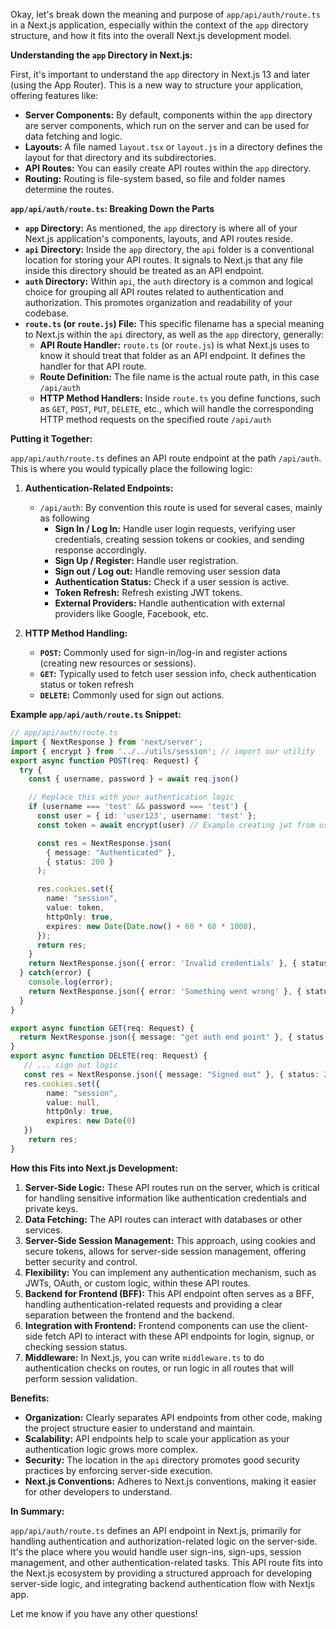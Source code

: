 Okay, let's break down the meaning and purpose of `app/api/auth/route.ts` in a Next.js application, especially within the context of the `app` directory structure, and how it fits into the overall Next.js development model.

**Understanding the `app` Directory in Next.js:**

First, it's important to understand the `app` directory in Next.js 13 and later (using the App Router). This is a new way to structure your application, offering features like:

*   **Server Components:** By default, components within the `app` directory are server components, which run on the server and can be used for data fetching and logic.
*   **Layouts:** A file named `layout.tsx` or `layout.js` in a directory defines the layout for that directory and its subdirectories.
*   **API Routes:** You can easily create API routes within the `app` directory.
*   **Routing:** Routing is file-system based, so file and folder names determine the routes.

**`app/api/auth/route.ts`: Breaking Down the Parts**

*   **`app` Directory:** As mentioned, the `app` directory is where all of your Next.js application's components, layouts, and API routes reside.
*   **`api` Directory:** Inside the `app` directory, the `api` folder is a conventional location for storing your API routes. It signals to Next.js that any file inside this directory should be treated as an API endpoint.
*   **`auth` Directory:** Within `api`, the `auth` directory is a common and logical choice for grouping all API routes related to authentication and authorization. This promotes organization and readability of your codebase.
*   **`route.ts` (or `route.js`) File:** This specific filename has a special meaning to Next.js within the `api` directory, as well as the `app` directory, generally:
    *   **API Route Handler:** `route.ts` (or `route.js`) is what Next.js uses to know it should treat that folder as an API endpoint. It defines the handler for that API route.
    *   **Route Definition:** The file name is the actual route path, in this case `/api/auth`
    *   **HTTP Method Handlers:** Inside `route.ts` you define functions, such as `GET`, `POST`, `PUT`, `DELETE`, etc., which will handle the corresponding HTTP method requests on the specified route `/api/auth`

**Putting it Together:**

`app/api/auth/route.ts` defines an API route endpoint at the path `/api/auth`. This is where you would typically place the following logic:

1.  **Authentication-Related Endpoints:**
    *   `/api/auth`: By convention this route is used for several cases, mainly as following
        *   **Sign In / Log In:** Handle user login requests, verifying user credentials, creating session tokens or cookies, and sending response accordingly.
        *   **Sign Up / Register:** Handle user registration.
        *   **Sign out / Log out:** Handle removing user session data
        *   **Authentication Status:** Check if a user session is active.
        *   **Token Refresh:** Refresh existing JWT tokens.
        *   **External Providers:** Handle authentication with external providers like Google, Facebook, etc.

2.  **HTTP Method Handling:**
    *   **`POST`:** Commonly used for sign-in/log-in and register actions (creating new resources or sessions).
    *   **`GET`:** Typically used to fetch user session info, check authentication status or token refresh
    *   **`DELETE`:** Commonly used for sign out actions.

**Example `app/api/auth/route.ts` Snippet:**

```typescript
// app/api/auth/route.ts
import { NextResponse } from 'next/server';
import { encrypt } from '../../utils/session'; // import our utility
export async function POST(req: Request) {
  try {
    const { username, password } = await req.json()

    // Replace this with your authentication logic
    if (username === 'test' && password === 'test') {
      const user = { id: 'user123', username: 'test' };
      const token = await encrypt(user) // Example creating jwt from user

      const res = NextResponse.json(
        { message: "Authenticated" },
        { status: 200 }
      );

      res.cookies.set({
        name: "session",
        value: token,
        httpOnly: true,
        expires: new Date(Date.now() + 60 * 60 * 1000),
      });
      return res;
    }
    return NextResponse.json({ error: 'Invalid credentials' }, { status: 401 })
  } catch(error) {
    console.log(error);
    return NextResponse.json({ error: 'Something went wrong' }, { status: 500 })
  }
}

export async function GET(req: Request) {
  return NextResponse.json({ message: "get auth end point" }, { status: 200 })
}
export async function DELETE(req: Request) {
   // ... sign out logic
   const res = NextResponse.json({ message: "Signed out" }, { status: 200 });
   res.cookies.set({
        name: "session",
        value: null,
        httpOnly: true,
        expires: new Date(0)
   })
    return res;
}
```

**How this Fits into Next.js Development:**

1.  **Server-Side Logic:**  These API routes run on the server, which is critical for handling sensitive information like authentication credentials and private keys.
2.  **Data Fetching:** The API routes can interact with databases or other services.
3.  **Server-Side Session Management:** This approach, using cookies and secure tokens, allows for server-side session management, offering better security and control.
4.  **Flexibility:** You can implement any authentication mechanism, such as JWTs, OAuth, or custom logic, within these API routes.
5.  **Backend for Frontend (BFF):** This API endpoint often serves as a BFF, handling authentication-related requests and providing a clear separation between the frontend and the backend.
6.  **Integration with Frontend:** Frontend components can use the client-side fetch API to interact with these API endpoints for login, signup, or checking session status.
7.  **Middleware:** In Next.js, you can write `middleware.ts` to do authentication checks on routes, or run logic in all routes that will perform session validation.

**Benefits:**

*   **Organization:** Clearly separates API endpoints from other code, making the project structure easier to understand and maintain.
*   **Scalability:** API endpoints help to scale your application as your authentication logic grows more complex.
*   **Security:** The location in the `api` directory promotes good security practices by enforcing server-side execution.
*   **Next.js Conventions:** Adheres to Next.js conventions, making it easier for other developers to understand.

**In Summary:**

`app/api/auth/route.ts` defines an API endpoint in Next.js, primarily for handling authentication and authorization-related logic on the server-side. It's the place where you would handle user sign-ins, sign-ups, session management, and other authentication-related tasks. This API route fits into the Next.js ecosystem by providing a structured approach for developing server-side logic, and integrating backend authentication flow with Nextjs app.

Let me know if you have any other questions!
